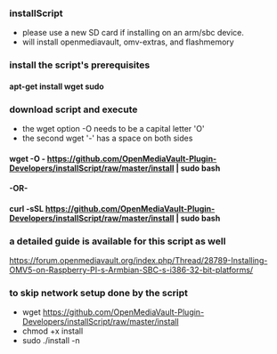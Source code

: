 ### installScript
- please use a new SD card if installing on an arm/sbc device.
- will install openmediavault, omv-extras, and flashmemory

### install the script's prerequisites
#### apt-get install wget sudo

### download script and execute
- the wget option -O needs to be a capital letter 'O'
- the second wget '-' has a space on both sides
#### wget -O - https://github.com/OpenMediaVault-Plugin-Developers/installScript/raw/master/install | sudo bash
#### -OR-
#### curl -sSL https://github.com/OpenMediaVault-Plugin-Developers/installScript/raw/master/install | sudo bash

### a detailed guide is available for this script as well
https://forum.openmediavault.org/index.php/Thread/28789-Installing-OMV5-on-Raspberry-PI-s-Armbian-SBC-s-i386-32-bit-platforms/


### to skip network setup done by the script
- wget https://github.com/OpenMediaVault-Plugin-Developers/installScript/raw/master/install
- chmod +x install
- sudo ./install -n
